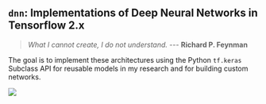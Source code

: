 ## `dnn`: Implementations of Deep Neural Networks in Tensorflow 2.x

> _What I cannot create, I do not understand._
> --- **Richard P. Feynman**

The goal is to implement these architectures using the Python `tf.keras` Subclass API for reusable models in
my research and for building custom networks.

![](https://imgs.xkcd.com/comics/python.png)
